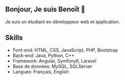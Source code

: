 ## Bonjour, Je suis Benoît 👋

Je suis un étudiant en développeur web et application.

## Skills

- Font-end: HTML, CSS, JavaScript, PHP, Bootstrap
- Back-end: Java, Python, C++
- Framework: Angular, Symfony6, Laravel
- Base de données: MySQL, SQLServer
- Langues: Français, English

